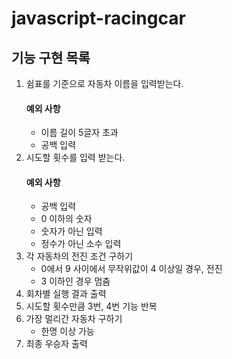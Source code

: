 # javascript-racingcar

## 기능 구현 목록
1. 쉼표를 기준으로 자동차 이름을 입력받는다.
   #### 예외 사항
   - 이름 길이 5글자 초과
   - 공백 입력
2. 시도할 횟수를 입력 받는다.
   #### 예외 사항
   - 공백 입력
   - 0 이하의 숫자
   - 숫자가 아닌 입력
   - 정수가 아닌 소수 입력
3. 각 자동차의 전진 조건 구하기
   - 0에서 9 사이에서 무작위값이 4 이상일 경우, 전진
   - 3 이하인 경우 멈춤
4. 회차별 실행 결과 출력
5. 시도할 횟수만큼 3번, 4번 기능 반복
6. 가장 멀리간 자동차 구하기
   - 한명 이상 가능
7. 최종 우승자 출력